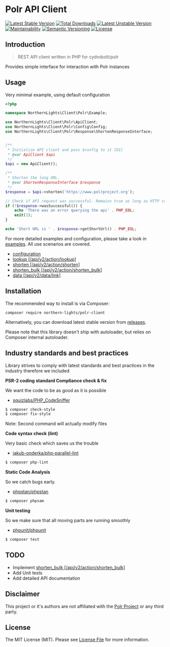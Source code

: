 # Polr API Client

[![Latest Stable Version](https://poser.pugx.org/northern-lights/polr-client/v/stable)](https://packagist.org/packages/northern-lights/polr-client)
[![Total Downloads](https://poser.pugx.org/northern-lights/polr-client/downloads)](https://packagist.org/packages/northern-lights/polr-client)
[![Latest Unstable Version](https://poser.pugx.org/northern-lights/polr-client/v/unstable)](https://packagist.org/packages/northern-lights/polr-client)
[![Maintainability](https://api.codeclimate.com/v1/badges/ad0be96540ad3c002ab7/maintainability)](https://codeclimate.com/github/N0rthernL1ghts/polr-client/maintainability)
[![Semantic Versioning](https://img.shields.io/badge/Semantic_Versioning-Yes-blue.svg)](https://semver.org)
[![License](https://poser.pugx.org/northern-lights/polr-client/license)](https://packagist.org/packages/northern-lights/polr-client)

## Introduction

> REST API client written in PHP for cydrobolt/polr

Provides simple interface for interaction with Polr instances

## Usage

Very minimal example, using default configuration
``` php
<?php

namespace NorthernLights\Client\Polr\Example;

use NorthernLights\Client\Polr\ApiClient;
use NorthernLights\Client\Polr\Config\Config;
use NorthernLights\Client\Polr\Response\ShortenResponseInterface;


/**
 * Initialize API client and pass $config to it (DI)
 * @var ApiClient $api
 */
$api = new ApiClient();

/**
 * Shorten the long URL.
 * @var ShortenResponseInterface $response
 */
$response = $api->shorten('https://www.polrproject.org');

// Check if API request was successful. Remains true as long as HTTP status code equals 200 OK
if (!$response->wasSuccessful()) {
    echo 'There was an error querying the api' . PHP_EOL;
    exit(1);
}

echo 'Short URL is ' . $response->getShortUrl() . PHP_EOL;
```

For more detailed examples and configuration, please take a look in [examples](https://github.com/N0rthernL1ghts/polr-client/tree/master/examples). All use scenarios are covered. 
- [configuration](examples/config.php)
- [lookup  [/api/v2/action/lookup]](https://docs.polrproject.org/en/latest/developer-guide/api/#apiv2actionlookup)
- [shorten [/api/v2/action/shorten]](https://docs.polrproject.org/en/latest/developer-guide/api/#apiv2actionshorten)
- [shorten_bulk [/api/v2/action/shorten_bulk]](https://docs.polrproject.org/en/latest/developer-guide/api/#apiv2actionshorten_bulk) 
- [data [/api/v2/data/link]](https://docs.polrproject.org/en/latest/developer-guide/api/#apiv2datalink)

## Installation

The recommended way to install is via Composer:

```
composer require northern-lights/polr-client
```
Alternatively, you can download latest stable version from [releases](https://github.com/N0rthernL1ghts/polr-client/releases/latest).

Please note that this library doesn't ship with autoloader, but relies on Composer internal autoloader.

## Industry standards and best practices
Library strives to comply with latest standards and best practices in the industry therefore we included

__PSR-2 coding standard Compliance check & fix__

We want the code to be as good as it is possible

- [squizlabs/PHP_CodeSniffer](https://github.com/squizlabs/PHP_CodeSniffer)

``` bash
$ composer check-style
$ composer fix-style
```
Note: Second command will actually modify files

__Code syntax check (lint)__

Very basic check which saves us the trouble

- [jakub-onderka/php-parallel-lint](https://github.com/JakubOnderka/PHP-Parallel-Lint)

``` bash
$ composer php-lint
```

__Static Code Analysis__

So we catch bugs early.

- [phpstan/phpstan](https://github.com/phpstan/phpstan)

``` bash
$ composer phpsam
```

__Unit testing__

So we make sure that all moving parts are running smoothly

- [phpunit/phpunit](https://github.com/sebastianbergmann/phpunit)

``` bash
$ composer test
```

## TODO
- Implement [shorten_bulk [/api/v2/action/shorten_bulk]](https://docs.polrproject.org/en/latest/developer-guide/api/#apiv2actionshorten_bulk) 
- Add Unit tests
- Add detailed API documentation

## Disclaimer
This project or it's authors are not affiliated with the [Polr Project](https://polrproject.org/) or any third party.

## License
The MIT License (MIT). Please see [License File](LICENSE) for more information.
